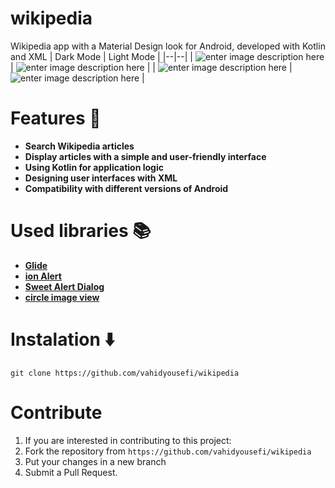 # wikipedia
Wikipedia app with a Material Design look for Android, developed with Kotlin and XML
| Dark Mode | Light Mode |
|--|--|
| ![enter image description here](https://h3.linklick.ir/c060e423e78b1b40c96a33f737d1a2f2/IMG_20250905_141944.jpg) | ![enter image description here](https://h3.linklick.ir/c060e423e78b1b40c96a33f737d1a2f2/IMG_20250905_142033.jpg) |
| ![enter image description here](https://h3.linklick.ir/c060e423e78b1b40c96a33f737d1a2f2/IMG_20250905_142015.jpg) | ![enter image description here](https://h3.linklick.ir/c060e423e78b1b40c96a33f737d1a2f2/IMG_20250905_141957.jpg) |

# Features 🚀
* **Search Wikipedia articles**
* **Display articles with a simple and user-friendly interface**
* **Using Kotlin for application logic**
* **Designing user interfaces with XML**
* **Compatibility with different versions of Android**

# Used libraries 📚
* **[Glide]**
* **[ion Alert]**
* **[Sweet Alert Dialog]**
* **[circle image view]**

# Instalation ⬇️
```
git clone https://github.com/vahidyousefi/wikipedia
```
# Contribute
1. If you are interested in contributing to this project:
2. Fork the repository from `https://github.com/vahidyousefi/wikipedia`
3. Put your changes in a new branch
4. Submit a Pull Request.

[Glide]: https://github.com/bumptech/glide
[ion Alert]: https://github.com/oktavianto/ionalert
[Sweet Alert Dialog]: https://github.com/F0RIS/sweet-alert-dialog
[circle image view]: https://github.com/hdodenhof/CircleImageView
